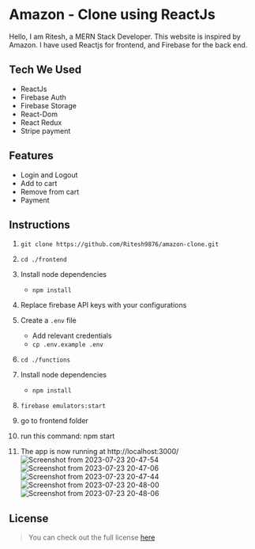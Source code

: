 # Amazon - Clone using ReactJs
Hello, I am Ritesh, a MERN Stack Developer. This website is inspired by Amazon. I have used Reactjs for frontend, and Firebase for the back end.

## Tech We Used

- ReactJs
- Firebase Auth
- Firebase Storage
- React-Dom
- React Redux
- Stripe payment

## Features

- Login and Logout
- Add to cart
- Remove from cart
- Payment
  
## Instructions

1. `git clone https://github.com/Ritesh9876/amazon-clone.git` 
2. `cd ./frontend`
3. Install node dependencies 
   - `npm install`
4. Replace firebase API keys with your configurations

5. Create a `.env` file 
   - Add relevant credentials
   - `cp .env.example .env`
6. `cd ./functions`
7. Install node dependencies 
   - `npm install`
8. `firebase emulators:start`
9. go to frontend folder
10. run this command: npm start
11. The app is now running at http://localhost:3000/
![Screenshot from 2023-07-23 20-47-54](https://github.com/Ritesh9876/amazon-clone/assets/79216301/333366e9-3ef3-47bd-a66a-be4915a93e5d)
![Screenshot from 2023-07-23 20-47-06](https://github.com/Ritesh9876/amazon-clone/assets/79216301/519dd591-bc48-4c7f-8830-5f6953e9f452)
![Screenshot from 2023-07-23 20-47-44](https://github.com/Ritesh9876/amazon-clone/assets/79216301/5ea6258c-cfdd-4347-8561-3cd24b56df49)
![Screenshot from 2023-07-23 20-48-00](https://github.com/Ritesh9876/amazon-clone/assets/79216301/990e99b8-ceb3-4135-9ff0-7480cfa5a5e0)
![Screenshot from 2023-07-23 20-48-06](https://github.com/Ritesh9876/amazon-clone/assets/79216301/ca9a38a3-f8b1-4696-9f19-07b7a3ab7b79)


## License

> You can check out the full license [here](https://github.com/MartsTech/amazon-clone/blob/main/LICENSE)
